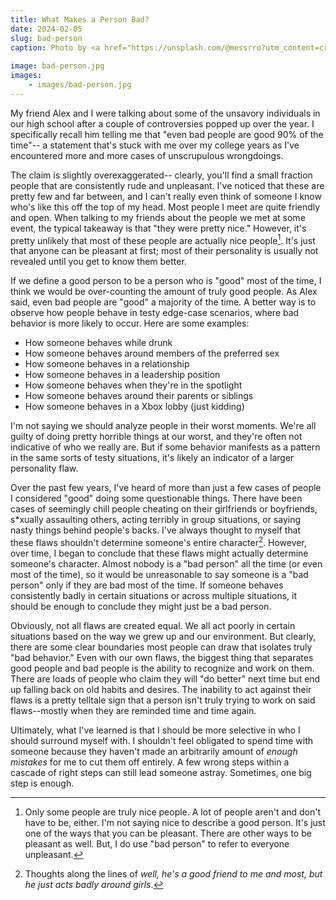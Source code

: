 ```yaml
---
title: What Makes a Person Bad?
date: 2024-02-05
slug: bad-person
caption: Photo by <a href="https://unsplash.com/@messrro?utm_content=creditCopyText&utm_medium=referral&utm_source=unsplash">Mehdi MeSSrro</a> on <a href="https://unsplash.com/photos/girl-in-purple-jacket-holding-gun-gcyZ7AvWSwQ?utm_content=creditCopyText&utm_medium=referral&utm_source=unsplash">Unsplash</a>
  
image: bad-person.jpg
images:
    - images/bad-person.jpg
---
```


My friend Alex and I were talking about some of the unsavory individuals in our high school after a couple of controversies popped up over the year. I specifically recall him telling me that "even bad people are good 90% of the time"-- a statement that's stuck with me over my college years as I've encountered more and more cases of unscrupulous wrongdoings. 

The claim is slightly overexaggerated-- clearly, you'll find a small fraction people that are consistently rude and unpleasant. I've noticed that these are pretty few and far between, and I can't really even think of someone I know who's like this off the top of my head. Most people I meet are quite friendly and open. When talking to my friends about the people we met at some event, the typical takeaway is that "they were pretty nice." However, it's pretty unlikely that most of these people are actually nice people[^1]. It's just that anyone can be pleasant at first; most of their personality is usually not revealed until you get to know them better. 

If we define a good person to be a person who is "good" most of the time, I think we would be over-counting the amount of truly good people. As Alex said, even bad people are "good" a majority of the time. A better way is to observe how people behave in testy edge-case scenarios, where bad behavior is more likely to occur. Here are some examples:
- How someone behaves while drunk
- How someone behaves around members of the preferred sex
- How someone behaves in a relationship
- How someone behaves in a leadership position
- How someone behaves when they're in the spotlight
- How someone behaves around their parents or siblings
- How someone behaves in a Xbox lobby (just kidding)

I'm not saying we should analyze people in their worst moments. We're all guilty of doing pretty horrible things at our worst, and they're often not indicative of who we really are. But if some behavior manifests as a pattern in the same sorts of testy situations, it's likely an indicator of a larger personality flaw. 

Over the past few years, I've heard of more than just a few cases of people I considered "good" doing some questionable things. There have been cases of seemingly chill people cheating on their girlfriends or boyfriends, s\*xually assaulting others, acting terribly in group situations, or saying nasty things behind people's backs. I've always thought to myself that these flaws shouldn't determine someone's entire character[^2]. However, over time, I began to conclude that these flaws might actually determine someone's character. Almost nobody is a "bad person" all the time (or even most of the time), so it would be unreasonable to say someone is a "bad person" only if they are bad most of the time. If someone behaves consistently badly in certain situations or across multiple situations, it should be enough to conclude they might just be a bad person. 

Obviously, not all flaws are created equal. We all act poorly in certain situations based on the way we grew up and our environment. But clearly, there are some clear boundaries most people can draw that isolates truly "bad behavior." Even with our own flaws, the biggest thing that separates good people and bad people is the ability to recognize and work on them. There are loads of people who claim they will "do better" next time but end up falling back on old habits and desires. The inability to act against their flaws is a pretty telltale sign that a person isn't truly trying to work on said flaws--mostly when they are reminded time and time again. 

Ultimately, what I've learned is that I should be more selective in who I should surround myself with. I shouldn't feel obligated to spend time with someone because they haven't made an arbitrarily amount of *enough mistakes* for me to cut them off entirely. A few wrong steps within a cascade of right steps can still lead someone astray. Sometimes, one big step is enough. 

[^1]: Only some people are truly nice people. A lot of people aren't and don't have to be, either. I'm not saying nice to describe a good person. It's just one of the ways that you can be pleasant. There are other ways to be pleasant as well. But, I do use "bad person" to refer to everyone unpleasant. 
[^2]: Thoughts along the lines of *well, he's a good friend to me and most, but he just acts badly around girls*.